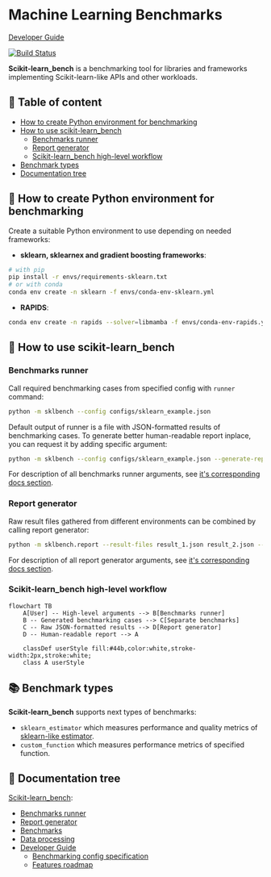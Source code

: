 # Machine Learning Benchmarks

[Developer Guide](docs/README.md)

[![Build Status](https://dev.azure.com/daal/scikit-learn_bench/_apis/build/status/IntelPython.scikit-learn_bench?branchName=main)](https://dev.azure.com/daal/scikit-learn_bench/_build/latest?definitionId=8&branchName=main)

**Scikit-learn_bench** is a benchmarking tool for libraries and frameworks implementing Scikit-learn-like APIs and other workloads.

## 📜 Table of content

- [How to create Python environment for benchmarking](#-how-to-create-python-environment-for-benchmarking)
- [How to use scikit-learn_bench](#-how-to-use-scikit-learn_bench)
   - [Benchmarks runner](#benchmarks-runner)
   - [Report generator](#report-generator)
   - [Scikit-learn_bench high-level workflow](#scikit-learn_bench-high-level-workflow)
- [Benchmark types](#-benchmark-types)
- [Documentation tree](#-documentation-tree)

## 🔧 How to create Python environment for benchmarking

Create a suitable Python environment to use depending on needed frameworks:

- **sklearn, sklearnex and gradient boosting frameworks**:

```bash
# with pip
pip install -r envs/requirements-sklearn.txt
# or with conda
conda env create -n sklearn -f envs/conda-env-sklearn.yml
```

- **RAPIDS**:

```bash
conda env create -n rapids --solver=libmamba -f envs/conda-env-rapids.yml
```

## 🚀 How to use scikit-learn_bench

### Benchmarks runner

Call required benchmarking cases from specified config with `runner` command:

```bash
python -m sklbench --config configs/sklearn_example.json
```

Default output of runner is a file with JSON-formatted results of benchmarking cases. To generate better human-readable report inplace, you can request it by adding specific argument:

```bash
python -m sklbench --config configs/sklearn_example.json --generate-report
```

For description of all benchmarks runner arguments, see [it's corresponding docs section](sklbench/runner/README.md#arguments).

### Report generator

Raw result files gathered from different environments can be combined by calling report generator:

```bash
python -m sklbench.report --result-files result_1.json result_2.json --report-file report.xlsx
```

For description of all report generator arguments, see [it's corresponding docs section](sklbench/report/README.md#arguments).

### Scikit-learn_bench high-level workflow

```mermaid
flowchart TB
    A[User] -- High-level arguments --> B[Benchmarks runner]
    B -- Generated benchmarking cases --> C[Separate benchmarks]
    C -- Raw JSON-formatted results --> D[Report generator]
    D -- Human-readable report --> A

    classDef userStyle fill:#44b,color:white,stroke-width:2px,stroke:white;
    class A userStyle
```

## 📚 Benchmark types

**Scikit-learn_bench** supports next types of benchmarks:

 - `sklearn_estimator` which measures performance and quality metrics of [sklearn-like estimator](https://scikit-learn.org/stable/glossary.html#term-estimator).
 - `custom_function` which measures performance metrics of specified function.

## 📑 Documentation tree
[Scikit-learn_bench](README.md):
- [Benchmarks runner](sklbench/runner/README.md)
- [Report generator](sklbench/report/README.md)
- [Benchmarks](sklbench/benchmarks/README.md)
- [Data processing](sklbench/datasets/README.md)
- [Developer Guide](docs/README.md)
    - [Benchmarking config specification](docs/BENCH-CONFIG-SPEC.md)
    - [Features roadmap](docs/FEATURES-ROADMAP.md)
